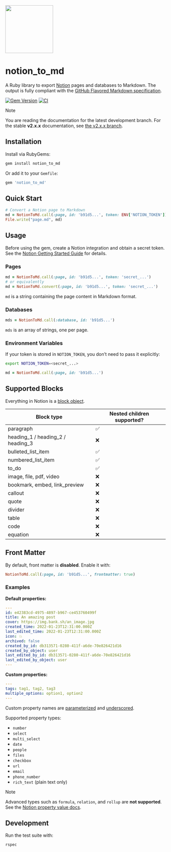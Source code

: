<img src="https://ik.imagekit.io/gxidvqvc9/noiton_to_md_logo_white_bg_-OiZSEkqY.png?updatedAt=1756209770491" width="150">

# notion_to_md

A Ruby library to export [Notion](https://www.notion.so/) pages and databases to Markdown.
The output is fully compliant with the [GitHub Flavored Markdown specification](https://github.github.com/gfm/).

[![Gem Version](https://badge.fury.io/rb/notion_to_md.svg)](https://badge.fury.io/rb/notion_to_md)
[![CI](https://github.com/emoriarty/notion_to_md/actions/workflows/ci.yml/badge.svg)](https://github.com/emoriarty/notion_to_md/actions)

> [!NOTE]
> You are reading the documentation for the latest development branch.
> For the stable **v2.x.x** documentation, see [the v2.x.x branch](https://github.com/emoriarty/notion_to_md/tree/v2.x.x).

## Installation

Install via RubyGems:

```bash
gem install notion_to_md
```

Or add it to your `Gemfile`:

```ruby
gem 'notion_to_md'
```

## Quick Start

```ruby
# Convert a Notion page to Markdown
md = NotionToMd.call(:page, id: 'b91d5...', token: ENV['NOTION_TOKEN'])
File.write("page.md", md)
```

## Usage

Before using the gem, create a Notion integration and obtain a secret token.
See the [Notion Getting Started Guide](https://developers.notion.com/docs/getting-started) for details.

### Pages

```ruby
md = NotionToMd.call(:page, id: 'b91d5...', token: 'secret_...')
# or equivalently
md = NotionToMd.convert(:page, id: 'b91d5...', token: 'secret_...')
```

`md` is a string containing the page content in Markdown format.

### Databases

```ruby
mds = NotionToMd.call(:database, id: 'b91d5...')
```

`mds` is an array of strings, one per page.

### Environment Variables

If your token is stored in `NOTION_TOKEN`, you don’t need to pass it explicitly:

```bash
export NOTION_TOKEN=<secret_...>
```

```ruby
md = NotionToMd.call(:page, id: 'b91d5...')
```

## Supported Blocks

Everything in Notion is a [block object](https://developers.notion.com/reference/block#block-object-keys).

| Block type                        | Nested children supported? |
|-----------------------------------|----------------------------|
| paragraph                         | ✅ |
| heading_1 / heading_2 / heading_3 | ❌ |
| bulleted_list_item                | ✅ |
| numbered_list_item                | ✅ |
| to_do                             | ✅ |
| image, file, pdf, video           | ❌ |
| bookmark, embed, link_preview     | ❌ |
| callout                           | ❌ |
| quote                             | ❌ |
| divider                           | ❌ |
| table                             | ❌ |
| code                              | ❌ |
| equation                          | ❌ |

## Front Matter

By default, front matter is **disabled**. Enable it with:

```ruby
NotionToMd.call(:page, id: 'b91d5...', frontmatter: true)
```

### Examples

**Default properties:**

```yml
---
id: e42383cd-4975-4897-b967-ce453760499f
title: An amazing post
cover: https://img.bank.sh/an_image.jpg
created_time: 2022-01-23T12:31:00.000Z
last_edited_time: 2022-01-23T12:31:00.000Z
icon: 💥
archived: false
created_by_id: db313571-0280-411f-a6de-70e826421d16
created_by_object: user
last_edited_by_id: db313571-0280-411f-a6de-70e826421d16
last_edited_by_object: user
---
```

**Custom properties:**

```yml
---
tags: tag1, tag2, tag3
multiple_options: option1, option2
---
```

Custom property names are [parameterized](https://api.rubyonrails.org/classes/ActiveSupport/Inflector.html#method-i-parameterize) and [underscored](https://api.rubyonrails.org/classes/ActiveSupport/Inflector.html#method-i-underscore).

Supported property types:

- `number`
- `select`
- `multi_select`
- `date`
- `people`
- `files`
- `checkbox`
- `url`
- `email`
- `phone_number`
- `rich_text` (plain text only)

> [!NOTE]
> Advanced types such as `formula`, `relation`, and `rollup` are **not supported**.
> See the [Notion property value docs](https://developers.notion.com/reference/property-value-object#all-property-values).

## Development

Run the test suite with:

```bash
rspec
```
